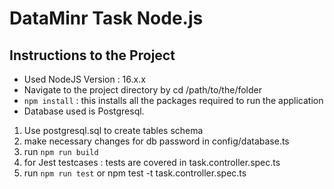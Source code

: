 # DataMinr Task Node.js
## Instructions to the Project
- Used NodeJS Version : 16.x.x
- Navigate to the project directory by
  cd /path/to/the/folder
- `npm install` : this installs all the packages required to run the application
- Database used is Postgresql.

1. Use postgresql.sql to create tables schema
2. make necessary changes for db password in config/database.ts
3. run `npm run build`
4. for Jest testcases : tests are covered in task.controller.spec.ts
5. run `npm run test` or npm test -t task.controller.spec.ts
